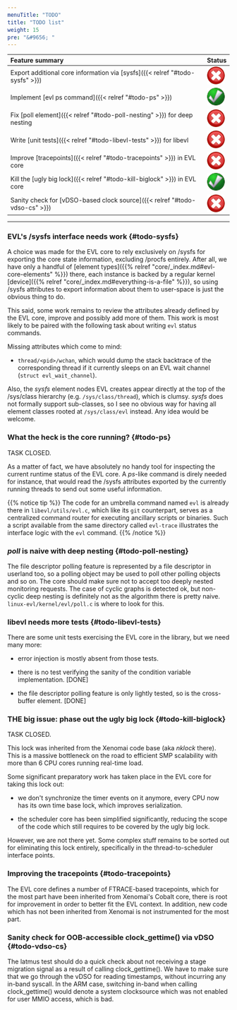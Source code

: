 ```yaml
---
menuTitle: "TODO"
title: "TODO list"
weight: 15
pre: "&#9656; "
---
```


|     Feature summary         |       Status                       |
| :-------------------------- |:---------------------------------- |
|  Export additional core information via [sysfs]({{< relref "#todo-sysfs" >}}) | ![sysfs](/images/unchecked.png?height=30px&width=30px) |
|  Implement [evl ps command]({{< relref "#todo-ps" >}}) | ![ps](/images/checked.png?height=30px&width=30px) |
|  Fix [poll element]({{< relref "#todo-poll-nesting" >}}) for deep nesting | ![poll](/images/unchecked.png?height=30px&width=30px) |
|  Write [unit tests]({{< relref "#todo-libevl-tests" >}}) for libevl | ![tests](/images/unchecked.png?height=30px&width=30px) |
|  Improve [tracepoints]({{< relref "#todo-tracepoints" >}}) in EVL core | ![tracepoints](/images/unchecked.png?height=30px&width=30px) |
|  Kill the [ugly big lock]({{< relref "#todo-kill-biglock" >}}) in EVL core| ![biglock](/images/checked.png?height=30px&width=30px) |
|  Sanity check for [vDSO-based clock source]({{< relref "#todo-vdso-cs" >}}) | ![vdso-cs](/images/unchecked.png?height=30px&width=30px) |

---

### EVL's /sysfs interface needs work {#todo-sysfs}

A choice was made for the EVL core to rely exclusively on /sysfs for
exporting the core state information, excluding /procfs
entirely. After all, we have only a handful of [element types]({{%
relref "core/_index.md#evl-core-elements" %}}) there, each instance is
backed by a regular kernel [device]({{% relref
"core/_index.md#everything-is-a-file" %}}), so using /sysfs attributes
to export information about them to user-space is just the obvious
thing to do.

This said, some work remains to review the attributes already defined
by the EVL core, improve and possibly add more of them. This work is
most likely to be paired with the following task about writing `evl`
status commands.

Missing attributes which come to mind:

- `thread/<pid>/wchan`, which would dump the stack backtrace of the
  corresponding thread if it currently sleeps on an EVL wait channel
  (`struct evl_wait_channel`).

Also, the _sysfs_ element nodes EVL creates appear directly at the top
of the /sys/class hierarchy (e.g. `/sys/class/thread`), which is
clumsy. _sysfs_ does not formally support sub-classes, so I see no
obvious way for having all element classes rooted at `/sys/class/evl`
instead. Any idea would be welcome.

### What the heck is the core running? {#todo-ps}

TASK CLOSED.

As a matter of fact, we have absolutely no handy tool for inspecting
the current runtime status of the EVL core. A _ps_-like command is
direly needed for instance, that would read the /sysfs attributes
exported by the currently running threads to send out some useful
information.

{{% notice tip %}}
The code for an umbrella command named `evl` is already there in
`libevl/utils/evl.c`, which like its `git` counterpart, serves as a
centralized command router for executing ancillary scripts or
binaries. Such a script available from the same directory called
`evl-trace` illustrates the interface logic with the `evl` command.
{{% /notice %}}

### _poll_ is naive with deep nesting {#todo-poll-nesting}

The file descriptor polling feature is represented by a file
descriptor in userland too, so a polling object may be used to poll
other polling objects and so on. The core should make sure not to
accept too deeply nested monitoring requests. The case of cyclic
graphs is detected ok, but non-cyclic deep nesting is definitely not
as the algorithm there is pretty naive. `linux-evl/kernel/evl/poll.c`
is where to look for this.

### libevl needs more tests {#todo-libevl-tests}

There are some unit tests exercising the EVL core in the library, but
we need many more:

- error injection is mostly absent from those tests.

- there is no test verifying the sanity of the condition variable
  implementation. [DONE]

- the file descriptor polling feature is only lightly tested, so is
  the cross-buffer element.  [DONE]

### THE big issue: phase out the ugly big lock {#todo-kill-biglock}

TASK CLOSED.

This lock was inherited from the Xenomai code base (aka _nklock_
there). This is a massive bottleneck on the road to efficient SMP
scalability with more than 6 CPU cores running real-time load.

Some significant preparatory work has taken place in the EVL core for
taking this lock out:

- we don't synchronize the timer events on it anymore, every CPU now
  has its own time base lock, which improves serialization.

- the scheduler core has been simplified significantly, reducing the
  scope of the code which still requires to be covered by the ugly big
  lock.

However, we are not there yet. Some complex stuff remains to be sorted
out for eliminating this lock entirely, specifically in the
thread-to-scheduler interface points.

### Improving the tracepoints {#todo-tracepoints}

The EVL core defines a number of FTRACE-based tracepoints, which for
the most part have been inherited from Xenomai's Cobalt core, there is
root for improvement in order to better fit the EVL context. In
addition, new code which has not been inherited from Xenomai is not
instrumented for the most part.

### Sanity check for OOB-accessible clock_gettime() via vDSO {#todo-vdso-cs}

The latmus test should do a quick check about not receiving a stage
migration signal as a result of calling clock_gettime(). We have to
make sure that we go through the vDSO for reading timestamps, without
incurring any in-band syscall. In the ARM case, switching in-band when
calling clock_gettime() would denote a system clocksource which was
not enabled for user MMIO access, which is bad.
